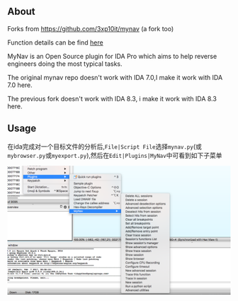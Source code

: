 ## About

Forks from https://github.com/3xp10it/mynav (a fork too)

Function details can be find [here][2]

MyNav is an Open Source plugin for IDA Pro which aims to help reverse engineers doing the most typical tasks.

The original mynav repo doesn't work with IDA 7.0,I make it work with IDA 7.0 here.

The previous fork doesn't work with IDA 8.3, i make it work with IDA 8.3 here.

## Usage

在ida完成对一个目标文件的分析后,`File|Script File`选择`mynav.py`(或`mybrowser.py`或`myexport.py`),然后在`Edit|Plugins|MyNav`中可看到如下子菜单

![mynav][1]

[1]: https://raw.githubusercontent.com/3xp10it/pic/master/mynav.png
[2]: http://joxeankoret.com/blog/2010/05/02/mynav-a-python-plugin-for-ida-pro/
